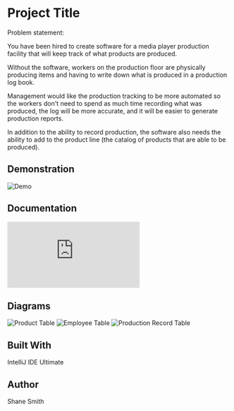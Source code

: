 
# Project Title
Problem statement:

You have been hired to create software for a media player production facility that will keep track of what products are produced.

Without the software, workers on the production floor are physically producing items and having to write down what is produced in a production log book.

Management would like the production tracking to be more automated so the workers don't need to spend as much time recording what was produced, the log will be more accurate, and it will be easier to generate production reports.

In addition to the ability to record production, the software also needs the ability to add to the product line (the catalog of products that are able to be produced).
## Demonstration
![Demo](https://gyazo.com/131c9f77aa9d964dd90956574abf403d)

## Documentation
![JavaDocs](https://ssmith0814.github.io/GUIProgramAlpha/res/docs/index-1.html)

## Diagrams
![Product Table](C:/Users/shane/OneDrive/Pictures/ProductTable.png)
![Employee Table](C:/Users/shane/OneDrive/Pictures/EmployeeTable.png)
![Production Record Table](C:/Users/shane/OneDrive/Pictures/ProductionRecord.png)
## Built With
IntelliJ IDE Ultimate

## Author
Shane Smith
